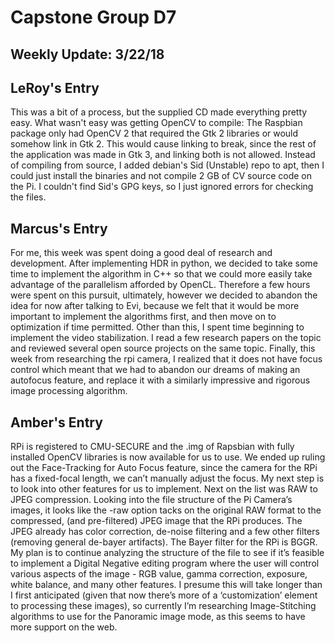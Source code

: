 # Capstone Group D7
## Weekly Update: 3/22/18

## LeRoy's Entry

This was a bit of a process, but the supplied CD made everything pretty easy.
What wasn't easy was getting OpenCV to compile: The Raspbian package only had
OpenCV 2 that required the Gtk 2 libraries or would somehow link in Gtk 2. This
would cause linking to break, since the rest of the application was made in Gtk
3, and linking both is not allowed.
Instead of compiling from source, I added
debian's Sid (Unstable) repo to apt, then I could just install the binaries and
not compile 2 GB of CV source code on the Pi. I couldn't find Sid's GPG keys, so
I just ignored errors for checking the files.

## Marcus's Entry

For me, this week was spent doing a good deal of research and development.
After implementing HDR in python, we decided to take some time to implement the
algorithm in C++ so that we could more easily take advantage of the parallelism
afforded by OpenCL. Therefore a few hours were spent on this pursuit, ultimately,
however we decided to abandon the idea for now after talking to Evi, because we
felt that it would be more important to implement the algorithms first, and then
move on to optimization if time permitted. Other than this, I spent time beginning
to implement the video stabilization. I read a few research papers on the topic
and reviewed several open source projects on the same topic. Finally, this week
from researching the rpi camera, I realized that it does not have focus control
which meant that we had to abandon our dreams of making an autofocus feature,
and replace it with a similarly impressive and rigorous image processing algorithm.

## Amber's Entry

RPi is registered to CMU-SECURE and the .img of Rapsbian with fully installed
OpenCV libraries is now available for us to use. We ended up ruling out the
Face-Tracking for Auto Focus feature, since the camera for the RPi has a
fixed-focal length, we can’t manually adjust the focus. My next step is to
look into other features for us to implement. Next on the list was RAW to
JPEG compression. Looking into the file structure of the Pi Camera’s images,
 it looks like the -raw option tacks on the original RAW format to the
compressed, (and pre-filtered) JPEG image that the RPi produces. The JPEG
already has color correction, de-noise filtering and a few other filters
(removing general de-bayer artifacts). The Bayer filter for the RPi is BGGR.
My plan is to continue analyzing the structure of the file to see if it’s
feasible to implement a Digital Negative editing program where the user will
control various aspects of the image - RGB value, gamma correction, exposure,
white balance, and many other features. I presume this will take longer than
I first anticipated (given that now there’s more of a ‘customization’ element
to processing these images), so currently I’m researching Image-Stitching
algorithms to use for the Panoramic image mode, as this seems to have more
support on the web.


